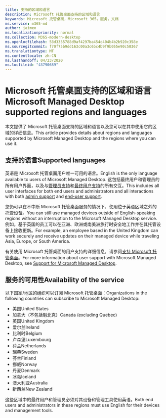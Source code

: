 ```yaml
---
title: 支持的区域和语言
description: Microsoft 托管桌面支持的区域和语言
keywords: Microsoft 托管桌面，Microsoft 365，服务，文档
ms.service: m365-md
author: jaimeo
ms.localizationpriority: normal
ms.collection: M365-modern-desktop
ms.openlocfilehash: 58d3355788d9af4297ba454c404b4b2b920c358e
ms.sourcegitcommit: f70f75b9dd163c00a3c6bc4b9f9b055e90c50367
ms.translationtype: MT
ms.contentlocale: zh-CN
ms.lasthandoff: 04/23/2020
ms.locfileid: "43790689"
---
```

# <a name="microsoft-managed-desktop-supported-regions-and-languages"></a><span data-ttu-id="73b51-104">Microsoft 托管桌面支持的区域和语言</span><span class="sxs-lookup"><span data-stu-id="73b51-104">Microsoft Managed Desktop supported regions and languages</span></span>

<span data-ttu-id="73b51-105">本文提供了 Microsoft 托管桌面支持的区域和语言以及您可以在其中使用它的区域的详细信息。</span><span class="sxs-lookup"><span data-stu-id="73b51-105">This article provides details about regions and languages supported by Microsoft Managed Desktop and the regions where you can use it.</span></span>

## <a name="supported-languages"></a><span data-ttu-id="73b51-106">支持的语言</span><span class="sxs-lookup"><span data-stu-id="73b51-106">Supported languages</span></span>

<span data-ttu-id="73b51-107">英语是 Microsoft 托管桌面用户唯一可用的语言。</span><span class="sxs-lookup"><span data-stu-id="73b51-107">English is the only language available to users of Microsoft Managed Desktop.</span></span> <span data-ttu-id="73b51-108">这包括最终用户和管理员的所有用户界面，以及与[管理员支持](https://docs.microsoft.com/microsoft-365/managed-desktop/working-with-managed-desktop/admin-support)和[最终用户支持](https://docs.microsoft.com/microsoft-365/managed-desktop/working-with-managed-desktop/end-user-support)的所有交互。</span><span class="sxs-lookup"><span data-stu-id="73b51-108">This includes all user interfaces for both end users and administrators and all interactions with both [admin support](https://docs.microsoft.com/microsoft-365/managed-desktop/working-with-managed-desktop/admin-support) and [end-user support](https://docs.microsoft.com/microsoft-365/managed-desktop/working-with-managed-desktop/end-user-support).</span></span>


<span data-ttu-id="73b51-109">您仍可以在不中断 Microsoft 托管桌面服务的情况下，使用位于英语区域之外的托管设备。</span><span class="sxs-lookup"><span data-stu-id="73b51-109">You can still use managed devices outside of English-speaking regions without an interruption to the Microsoft Managed Desktop service.</span></span> <span data-ttu-id="73b51-110">例如，基于英国的员工可以在亚洲、欧洲或南美洲旅行时安全地工作并在其托管设备上接收更新。</span><span class="sxs-lookup"><span data-stu-id="73b51-110">For example, an employee based in the United Kingdom can work securely and receive updates on their managed device while traveling Asia, Europe, or South America.</span></span> 

<span data-ttu-id="73b51-111">有关使用 Microsoft 托管桌面的用户支持的详细信息，请参阅[支持 Microsoft 托管桌面](https://docs.microsoft.com/microsoft-365/managed-desktop/service-description/support)。</span><span class="sxs-lookup"><span data-stu-id="73b51-111">For more information about user support with Microsoft Managed Desktop, see [Support for Microsoft Managed Desktop](https://docs.microsoft.com/microsoft-365/managed-desktop/service-description/support).</span></span>

## <a name="availability-of-the-service"></a><span data-ttu-id="73b51-112">服务的可用性</span><span class="sxs-lookup"><span data-stu-id="73b51-112">Availability of the service</span></span>

<span data-ttu-id="73b51-113">以下国家/地区的组织可以订阅 Microsoft 托管桌面：</span><span class="sxs-lookup"><span data-stu-id="73b51-113">Organizations in the following countries can subscribe to Microsoft Managed Desktop:</span></span>

- <span data-ttu-id="73b51-114">美国</span><span class="sxs-lookup"><span data-stu-id="73b51-114">United States</span></span>
- <span data-ttu-id="73b51-115">加拿大（不包括魁北克）</span><span class="sxs-lookup"><span data-stu-id="73b51-115">Canada (excluding Quebec)</span></span>
- <span data-ttu-id="73b51-116">英国</span><span class="sxs-lookup"><span data-stu-id="73b51-116">United Kingdom</span></span>
- <span data-ttu-id="73b51-117">爱尔兰</span><span class="sxs-lookup"><span data-stu-id="73b51-117">Ireland</span></span>
- <span data-ttu-id="73b51-118">比利时</span><span class="sxs-lookup"><span data-stu-id="73b51-118">Belgium</span></span>
- <span data-ttu-id="73b51-119">卢森堡</span><span class="sxs-lookup"><span data-stu-id="73b51-119">Luxembourg</span></span>
- <span data-ttu-id="73b51-120">荷兰</span><span class="sxs-lookup"><span data-stu-id="73b51-120">Netherlands</span></span>
- <span data-ttu-id="73b51-121">瑞典</span><span class="sxs-lookup"><span data-stu-id="73b51-121">Sweden</span></span>
- <span data-ttu-id="73b51-122">芬兰</span><span class="sxs-lookup"><span data-stu-id="73b51-122">Finland</span></span>
- <span data-ttu-id="73b51-123">挪威</span><span class="sxs-lookup"><span data-stu-id="73b51-123">Norway</span></span>
- <span data-ttu-id="73b51-124">丹麦</span><span class="sxs-lookup"><span data-stu-id="73b51-124">Denmark</span></span>
- <span data-ttu-id="73b51-125">冰岛</span><span class="sxs-lookup"><span data-stu-id="73b51-125">Iceland</span></span>
- <span data-ttu-id="73b51-126">澳大利亚</span><span class="sxs-lookup"><span data-stu-id="73b51-126">Australia</span></span>
- <span data-ttu-id="73b51-127">新西兰</span><span class="sxs-lookup"><span data-stu-id="73b51-127">New Zealand</span></span>

<span data-ttu-id="73b51-128">这些区域中的最终用户和管理员必须对其设备和管理工具使用英语。</span><span class="sxs-lookup"><span data-stu-id="73b51-128">Both end users and administrators in these regions must use English for their devices and management tools.</span></span> 
